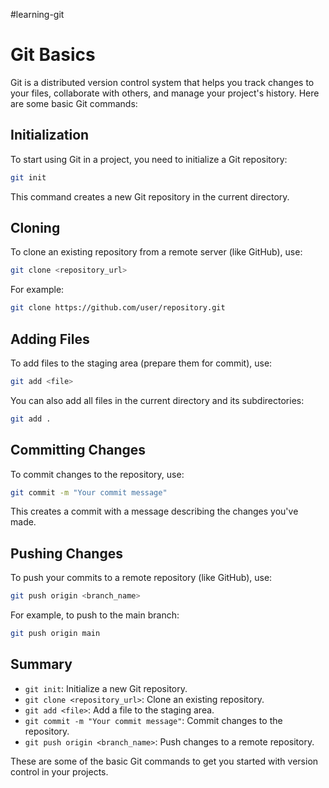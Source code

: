 #learning-git
# Git Basics

Git is a distributed version control system that helps you track changes to your files, collaborate with others, and manage your project's history. Here are some basic Git commands:

## Initialization
To start using Git in a project, you need to initialize a Git repository:

```bash
git init
```

This command creates a new Git repository in the current directory.

## Cloning
To clone an existing repository from a remote server (like GitHub), use:

```bash
git clone <repository_url>
```

For example:

```bash
git clone https://github.com/user/repository.git
```

## Adding Files
To add files to the staging area (prepare them for commit), use:

```bash
git add <file>
```

You can also add all files in the current directory and its subdirectories:

```bash
git add .
```

## Committing Changes
To commit changes to the repository, use:

```bash
git commit -m "Your commit message"
```

This creates a commit with a message describing the changes you've made.

## Pushing Changes
To push your commits to a remote repository (like GitHub), use:

```bash
git push origin <branch_name>
```

For example, to push to the main branch:

```bash
git push origin main
```

## Summary
- `git init`: Initialize a new Git repository.
- `git clone <repository_url>`: Clone an existing repository.
- `git add <file>`: Add a file to the staging area.
- `git commit -m "Your commit message"`: Commit changes to the repository.
- `git push origin <branch_name>`: Push changes to a remote repository.

These are some of the basic Git commands to get you started with version control in your projects.